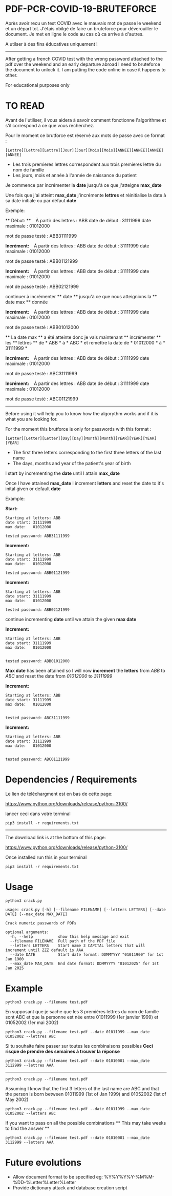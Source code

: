# PDF-PCR-COVID-19-BRUTEFORCE

Après avoir recu un test COVID avec le mauvais mot de passe le weekend et un départ tot. J'étais obilgé de faire un bruteforce pour déverouiller le document.
Je met en ligne le code au cas où ca arrive à d'autres.

A utilser à des fins éducatives uniquement !

-----------------------------------------------------------------------------------------------------------------------------------------------------------------

After getting a french COVID test with the wrong password attached to the pdf over the weekend and an early departure abroad I need to bruteforce the document to unlock it.
I am putting the code online in case it happens to other.

For educational purposes only


# TO READ

Avant de l'utiliser, il vous aidera à savoir comment fonctionne l'algorithme et s'il correspond à ce que vous recherchez.

Pour le moment ce brutforce est réservé aux mots de passe avec ce format :

`[Lettre][Lettre][Lettre][Jour][Jour][Mois][Mois][ANNEE][ANNEE][ANNEE][ANNEE]`

- Les trois premieres lettres correspondent aux trois premieres lettre du nom de famille
- Les jours, mois et année à l'année de naissance du patient

Je commence par incrémenter la **date** jusqu'à ce que j'atteigne **max_date**

Une fois que j'ai atteint **max_date** j'incrémente **lettres** et réinitialise la date à sa date initiale ou par défaut **date**

Exemple:

** Début: **
`` ``
À partir des lettres : ABB
date de début : 31111999
date maximale : 01012000

mot de passe testé : ABB31111999
`` ``

**Incrément:**
`` ``
À partir des lettres : ABB
date de début : 31111999
date maximale : 01012000

mot de passe testé : ABB01121999
`` ``

**Incrément:**
`` ``
À partir des lettres : ABB
date de début : 31111999
date maximale : 01012000

mot de passe testé : ABB02121999
`` ``

continuer à incrémenter ** date ** jusqu'à ce que nous atteignions la ** date max ** donnée

**Incrément:**
`` ``
À partir des lettres : ABB
date de début : 31111999
date maximale : 01012000


mot de passe testé : ABB01012000
`` ``

** La date max ** a été atteinte donc je vais maintenant ** incrémenter ** les ** lettres ** de * ABB * à * ABC * et remettre la date de * 01012000 * à * 31111999 *


**Incrément:**
`` ``
À partir des lettres : ABB
date de début : 31111999
date maximale : 01012000


mot de passe testé : ABC31111999
`` ``


**Incrément:**
`` ``
À partir des lettres : ABB
date de début : 31111999
date maximale : 01012000


mot de passe testé : ABC01121999
`` ``

-----------------------------------------------------------------------------------------------------------------------------------------------------------------

Before using it will help you to know how the algorythm works and if it is what you are looking for.

For the moment this brutforce is only for passwords with this format :

`[Letter][Letter][Letter][Day][Day][Month][Month][YEAR][YEAR][YEAR][YEAR]`

- The first three letters corresponding to the first three letters of the last name
- The days, months and year of the patient's year of birth

I start by incrementing the **date** until I attain **max_date**

Once I have attained **max_date** I increment **letters** and reset the date to it's inital given or default **date**

Example:

**Start:**
```
Starting at letters: ABB
date start: 31111999
max date:   01012000

tested password: ABB31111999
```

**Increment:**
```
Starting at letters: ABB
date start: 31111999
max date:   01012000

tested password: ABB01121999
```

**Increment:**
```
Starting at letters: ABB
date start: 31111999
max date:   01012000

tested password: ABB02121999
```

continue incrementing **date** until we attain the given **max date**

**Increment:**
```
Starting at letters: ABB
date start: 31111999
max date:   01012000


tested password: ABB01012000
```

**Max date** has been attained so I will now **increment** the **letters** from  *ABB* to *ABC* and reset the date from *01012000* to *31111999*


**Increment:**
```
Starting at letters: ABB
date start: 31111999
max date:   01012000


tested password: ABC31111999
```


**Increment:**
```
Starting at letters: ABB
date start: 31111999
max date:   01012000


tested password: ABC01121999
```




# Dependencies / Requirements

Le lien de téléchargment est en bas de cette page:

https://www.python.org/downloads/release/python-3100/

lancer ceci dans votre terminal

```
pip3 install -r requirements.txt
```

-----------------------------------------------------------------------------------------------------------------------------------------------------------------

The download link is at the bottom of this page:

https://www.python.org/downloads/release/python-3100/

Once installed run this in your terminal

```
pip3 install -r requirements.txt
```

# Usage

```
python3 crack.py

usage: crack.py [-h] [--filename FILENAME] [--letters LETTERS] [--date DATE] [--max_date MAX_DATE]

Crack numeric passwords of PDFs

optional arguments:
  -h, --help           show this help message and exit
  --filename FILENAME  Full path of the PDF file
  --letters LETTERS    Start name 3 CAPITAL letters that will increment until ZZZ default is AAA
  --date DATE          Start date format: DDMMYYYY "01011900" for 1st Jan 1900
  --max_date MAX_DATE  End date format: DDMMYYYY "01012025" for 1st Jan 2025

```

# Example 

```
python3 crack.py --filename test.pdf
```

En supposant que je sache que les 3 premières lettres du nom de famille sont ABC et que la personne est née entre 01011999 (1er janvier 1999) et 01052002 (1er mai 2002)

```
python3 crack.py --filename test.pdf --date 01011999 --max_date 01052002 --lettres ABC
```

Si tu souhaite faire passer sur toutes les combinaisons possibles **Ceci risque de prendre des semaines à trouver la réponse**

```
python3 crack.py --filename test.pdf --date 01010001 --max_date 3112999 --lettres AAA
```

-----------------------------------------------------------------------------------------------------------------------------------------------------------------

```
python3 crack.py --filename test.pdf
```

Assuming I know that the first 3 letters of the last name are ABC and that the person is born between 01011999 (1st of Jan 1999) and 01052002 (1st of May 2002)

```
python3 crack.py --filename test.pdf --date 01011999 --max_date 01052002 --letters ABC
```

If you want to pass on all the possible combinations ** This may take weeks to find the answer **

```
python3 crack.py --filename test.pdf --date 01010001 --max_date 3112999 --letters AAA
```



# Future evolutions

- Allow document format to be specified eg: %Y%Y%Y%Y-%M%M-%DD-%Letter%Letter%Letter
- Provide dictionary attack and database creation script